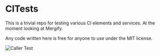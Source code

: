 # CITests
This is a trivial repo for testing various CI elements and services. At the moment looking at Mergify.

Any code written here is free for anyone to use under the MIT license.

![Caller Test](https://github.com/github/docs/actions/workflows/caller.yml/badge.svg)